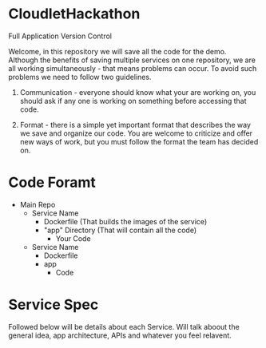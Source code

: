 # CloudletHackathon
Full Application Version Control

Welcome, in this repository we will save all the code for the demo.<br>
Although the benefits of saving multiple services on one repository, we are all working simultaneously - that means problems can occur.
To avoid such problems we need to follow two guidelines.
  1. Communication - everyone should know what your are working on, you should ask if any one is working on something before accessing that code.
  
  2. Format - there is a simple yet important format that describes the way we save and organize our code. You are welcome to criticize and offer new ways of work, but you must follow the format the team has decided on.
  
# Code Foramt

- Main Repo
    - Service Name
      - Dockerfile (That builds the images of the service)
      - "app" Directory (That will contain all the code)
        - Your Code
    - Service Name
      - Dockerfile
      - app
        - Code
        
# Service Spec
Followed below will be details about each Service.
Will talk aboout the general idea, app architecture, APIs and whatever you feel relavent.


